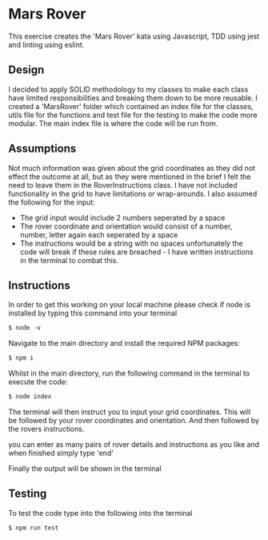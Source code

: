 # Mars Rover

This exercise creates the 'Mars Rover' kata using Javascript, TDD using jest and linting using eslint.

## Design
I decided to apply SOLID methodology to my classes to make each class have limited responsibilities and breaking them down to be more reusable.
I created a 'MarsRover' folder which contained an index file for the classes, utils file for the functions and test file for the testing to make the code more modular.
The main index file is where the code will be run from.

## Assumptions
Not much information was given about the grid coordinates as they did not effect the outcome at all, but as they were mentioned in the brief I felt the need to leave them in the RoverInstructions class. I have not included functionality in the grid to have limitations or wrap-arounds.
I also assumed the following for the input:
* The grid input would include 2 numbers seperated by a space
* The rover coordinate and orientation would consist of a number, number, letter again each seperated by a space
* The instructions would be a string with no spaces
unfortunately the code will break if these rules are breached - I have written instructions in the terminal to combat this.

## Instructions 
In order to get this working on your local machine please check if node is installed by typing this command into your terminal

```js
$ node -v
```
Navigate to the main directory and install the required NPM packages:
```js
$ npm i
```
Whilst in the main directory, run the following command in the terminal to execute the code:
```js
$ node index
```
The terminal will then instruct you to input your grid coordinates. This will be followed by your rover coordinates and orientation. And then followed by the rovers instructions.

you can enter as many pairs of rover details and instructions as you like  and when finished simply type 'end'

Finally the output will be shown in the terminal 

## Testing
To test the code type into the following into the terminal
```js
$ npm run test
```